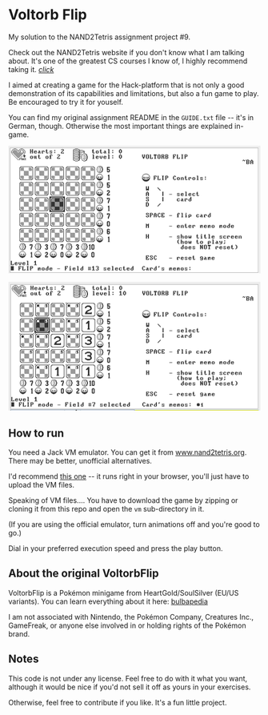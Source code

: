 # Voltorb Flip

My solution to the NAND2Tetris assignment project #9.

Check out the NAND2Tetris website if you don't know what I am talking about. It's one of the greatest CS courses I know of, I highly recommend taking it.  [*click*](https://www.nand2tetris.org/)

I aimed at creating a game for the Hack-platform that is not only a good demonstration of its capabilities and limitations, but also a fun game to play. Be encouraged to try it for youself.

You can find my original assignment README in the `GUIDE.txt` file -- it's in German, though. Otherwise the most important things are explained in-game.

![screenshot of a fresh board](/Screenshot1.png)

![screenshot of a board with a few opened cards](/Screenshot2.png)

## How to run

You need a Jack VM emulator. You can get it from www.nand2tetris.org. There may be better, unofficial alternatives. 

I'd recommend [this one](https://funkschy.github.io/nand-to-browser/) -- it runs right in your browser, you'll just have to upload the VM files.

Speaking of VM files.... You have to download the game by zipping or cloning it from this repo and open the `vm` sub-directory in it.

(If you are using the official emulator, turn animations off and you're good to go.)

Dial in your preferred execution speed and press the play button.

## About the original VoltorbFlip

VoltorbFlip is a Pokémon minigame from HeartGold/SoulSilver (EU/US variants). You can learn everything about it here: [bulbapedia](https://bulbapedia.bulbagarden.net/wiki/Voltorb_Flip)

I am not associated with Nintendo, the Pokémon Company, Creatures Inc., GameFreak, or anyone else involved in or holding rights of the Pokémon brand.

## Notes

This code is not under any license. Feel free to do with it what you want, although it would be nice if you'd not sell it off as yours in your exercises.

Otherwise, feel free to contribute if you like. It's a fun little project.
